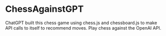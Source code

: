 # ChessAgainstGPT
ChatGPT built this chess game using chess.js and chessboard.js to make API calls to itself to recommend moves. Play chess against the OpenAI API.
